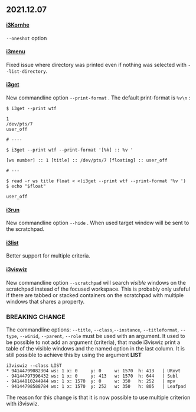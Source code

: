 ## 2021.12.07

#### [i3Kornhe]

`--oneshot` option

#### [i3menu]  

Fixed issue where directory was printed even if
nothing was selected with `--list-directory`.

#### [i3get]

New commandline option `--print-format` . The default
print-format is `%v\n` :  

``` shell
$ i3get --print wtf

1
/dev/pts/7
user_off

# ----

$ i3get --print wtf --print-format '[%k] :: %v '

[ws number] :: 1 [title] :: /dev/pts/7 [floating] :: user_off 

# ---

$ read -r ws title float < <(i3get --print wtf --print-format '%v ')
$ echo "$float"

user_off

```

#### [i3run]

New commandline option `--hide` . When used target
window will be sent to the scratchpad.

#### [i3list]

Better support for multiple criteria.

#### [i3viswiz]

New commandline option `--scratchpad` will search
*visible* windows on the scratchpad instead of the
focused workspace. This is probably only usfeful
if there are tabbed or stacked containers on the
scratchpad with multiple windows that shares a property.

### BREAKING CHANGE

The commandline options: `--title`,
`--class`,`--instance`, `--titleformat`, `--type`,
`--winid`, `--parent`, `--role` must be used with 
an argument. It used to be possible to not add an
argument (criteria), that made i3viswiz print a
table of the visible windows and the named option
in the last column. It is still possible to achieve
this by using the argument **LIST**  

``` shell
i3viswiz --class LIST
* 94144799082304 ws: 1 x: 0     y: 0     w: 1570  h: 413   | URxvt
- 94144797396432 ws: 1 x: 0     y: 413   w: 1570  h: 644   | Subl
- 94144810244944 ws: 1 x: 1570  y: 0     w: 350   h: 252   | mpv
- 94144798588784 ws: 1 x: 1570  y: 252   w: 350   h: 805   | Leafpad
```

The reason for this change is that it is now possible
to use multiple criterion with i3viswiz.

[wiki]: https://github.com/budlabs/i3ass/wiki
[Makefile]: https://github.com/budRich/i3ass/blob/master/Makefile
[install.sh]: https://github.com/budRich/i3ass/blob/master/install.sh
[i3add]: https://github.com/budRich/scripts/i3add/
[AUR]: https://aur.archlinux.org/packages/i3ass/
[i3]: https://i3wm.org/
[i3wm]: https://i3wm.org/
[bashbud]: https://github.com/budlabs/bashbud
[i3flip]: https://github.com/budlabs/i3ass/wiki/i3flip
[i3fyra]: https://github.com/budlabs/i3ass/wiki/i3fyra
[i3get]: https://github.com/budlabs/i3ass/wiki/i3get
[i3gw]: https://github.com/budlabs/i3ass/wiki/i3gw
[i3Kornhe]: https://github.com/budlabs/i3ass/wiki/i3Kornhe
[i3list]: https://github.com/budlabs/i3ass/wiki/i3list
[i3var]: https://github.com/budlabs/i3ass/wiki/i3var
[i3run]: https://github.com/budlabs/i3ass/wiki/i3run
[i3menu]: https://github.com/budlabs/i3ass/wiki/i3menu
[i3viswiz]: https://github.com/budlabs/i3ass/wiki/i3viswiz
[i3king]: https://github.com/budlabs/i3ass/wiki/i3king
[i3zen]: https://github.com/budlabs/i3ass/wiki/i3zen
[youtube channel]: https://youtube.com/c/dubbeltumme
